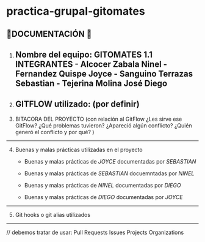 # practica-grupal-gitomates

## 🍅DOCUMENTACIÓN 🍅

1. Nombre del equipo: **GITOMATES**
      1.1 **INTEGRANTES**
         - Alcocer Zabala Ninel 
         - Fernandez Quispe Joyce 
         - Sanguino Terrazas Sebastian
         - Tejerina Molina José Diego
   ---
    
2. GITFLOW utilizado: (por definir) 
   ---
3. BITACORA DEL PROYECTO (con relación al GitFlow ¿Les sirve ese GitFlow? ¿Qué problemas tuvieron? ¿Apareció algún conflicto? ¿Quién generó el conflicto y por qué?
)




---
4. Buenas y malas prácticas utilizadas en el proyecto
     - Buenas y malas prácticas de *JOYCE* documentadas por *SEBASTIAN*
       
     - Buenas y malas prácticas de *SEBASTIAN* docuemntadas por *NINEL*
       
     - Buenas y malas prácticas de *NINEL* documentadas por *DIEGO*
       
     - Buenas y malas prácticas de *DIEGO* documentadas por *JOYCE*
       
---
5. Git hooks o git alias utilizados
---
// debemos tratar de usar: Pull Requests
Issues
Projects
Organizations
